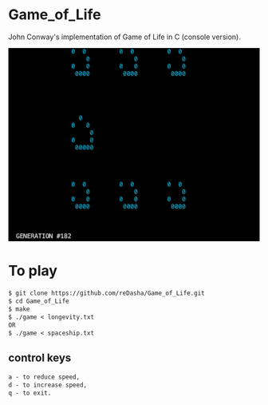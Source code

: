 # Game_of_Life
John Conway's implementation of Game of Life in C (console version).

![Image alt](https://github.com/reDasha/Game_of_Life/raw/main/screen.png)

# To play
```
$ git clone https://github.com/reDasha/Game_of_Life.git
$ cd Game_of_Life
$ make
$ ./game < longevity.txt
OR
$ ./game < spaceship.txt
```

## control keys
```
a - to reduce speed,
d - to increase speed,
q - to exit.
```
